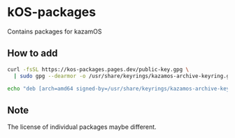 # kOS-packages

Contains packages for kazamOS

## How to add

```bash
curl -fsSL https://kos-packages.pages.dev/public-key.gpg \
  | sudo gpg --dearmor -o /usr/share/keyrings/kazamos-archive-keyring.gpg

echo "deb [arch=amd64 signed-by=/usr/share/keyrings/kazamos-archive-keyring.gpg] https://kos-packages.pages.dev/ wired main" | sudo tee /etc/apt/sources.list.d/kazamos.list
```

## Note

The license of individual packages maybe different.

